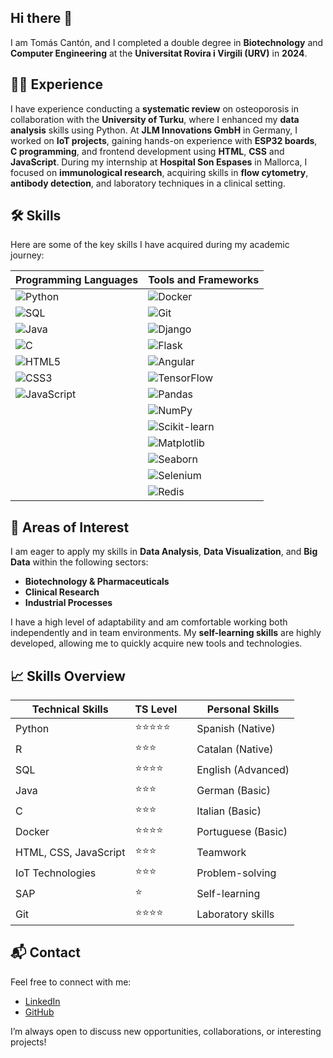 ## Hi there 👋

I am Tomás Cantón, and I completed a double degree in **Biotechnology** and **Computer Engineering** at the **Universitat Rovira i Virgili (URV)** in **2024**.

## 🧑‍💼 Experience

I have experience conducting a **systematic review** on osteoporosis in collaboration with the **University of Turku**, where I enhanced my **data analysis** skills using Python. At **JLM Innovations GmbH** in Germany, I worked on **IoT projects**, gaining hands-on experience with **ESP32 boards**, **C programming**, and frontend development using **HTML**, **CSS** and **JavaScript**. During my internship at **Hospital Son Espases** in Mallorca, I focused on **immunological research**, acquiring skills in **flow cytometry**, **antibody detection**, and laboratory techniques in a clinical setting.

## 🛠️ Skills

Here are some of the key skills I have acquired during my academic journey:

| Programming Languages | Tools and Frameworks |
|-----------------------|----------------------|
| ![Python](https://img.shields.io/badge/-Python-blue?style=flat&logo=python) | ![Docker](https://img.shields.io/badge/-Docker-2496ED?style=flat&logo=docker) |
| ![SQL](https://img.shields.io/badge/-SQL-lightgrey?style=flat&logo=postgresql) | ![Git](https://img.shields.io/badge/-Git-F05032?style=flat&logo=git) |
| ![Java](https://img.shields.io/badge/-Java-orange?style=flat&logo=java) | ![Django](https://img.shields.io/badge/-Django-092E20?style=flat&logo=django) |
| ![C](https://img.shields.io/badge/-C-informational?style=flat&logo=c) | ![Flask](https://img.shields.io/badge/-Flask-000000?style=flat&logo=flask) |
| ![HTML5](https://img.shields.io/badge/-HTML5-E34F26?style=flat&logo=html5&logoColor=white) | ![Angular](https://img.shields.io/badge/-Angular-DD0031?style=flat&logo=angular) |
| ![CSS3](https://img.shields.io/badge/-CSS3-1572B6?style=flat&logo=css3) | ![TensorFlow](https://img.shields.io/badge/-TensorFlow-FF6F00?style=flat&logo=tensorflow) |
| ![JavaScript](https://img.shields.io/badge/-JavaScript-yellow?style=flat&logo=javascript) | ![Pandas](https://img.shields.io/badge/-Pandas-150458?style=flat&logo=pandas) |
|  | ![NumPy](https://img.shields.io/badge/-NumPy-013243?style=flat&logo=numpy) |
|  | ![Scikit-learn](https://img.shields.io/badge/-Scikit%20Learn-F7931E?style=flat&logo=scikit-learn) |
|  | ![Matplotlib](https://img.shields.io/badge/-Matplotlib-2C5BB4?style=flat&logo=matplotlib) |
|  | ![Seaborn](https://img.shields.io/badge/-Seaborn-3776AB?style=flat&logo=python) |
|  | ![Selenium](https://img.shields.io/badge/-Selenium-43B02A?style=flat&logo=selenium) |
|  | ![Redis](https://img.shields.io/badge/-Redis-DC382D?style=flat&logo=redis) |

    
## 🌟 Areas of Interest

I am eager to apply my skills in **Data Analysis**, **Data Visualization**, and **Big Data** within the following sectors:

- **Biotechnology & Pharmaceuticals**
- **Clinical Research**
- **Industrial Processes**

I have a high level of adaptability and am comfortable working both independently and in team environments. My **self-learning skills** are highly developed, allowing me to quickly acquire new tools and technologies.


## 📈 Skills Overview

| Technical Skills            | TS Level                |          | Personal Skills         |
|-----------------------------|-------------------------|----------|-------------------------|
| Python                      | ⭐⭐⭐⭐⭐                  |          | Spanish (Native)        |
| R                           | ⭐⭐⭐                    |          | Catalan (Native)        |
| SQL                         | ⭐⭐⭐⭐                   |          | English (Advanced)      |
| Java                        | ⭐⭐⭐                    |          | German (Basic)          |
| C                           | ⭐⭐⭐                    |          | Italian (Basic)         |
| Docker                      | ⭐⭐⭐⭐                   |          | Portuguese (Basic)      |
| HTML, CSS, JavaScript        | ⭐⭐⭐                    |          | Teamwork                |
| IoT Technologies            | ⭐⭐⭐                    |          | Problem-solving         |
| SAP                         | ⭐                      |          | Self-learning           |
| Git                         | ⭐⭐⭐⭐                   |          | Laboratory skills       |


## 📬 Contact

Feel free to connect with me:
- [LinkedIn](https://www.linkedin.com/in/tom%C3%A1s-cant%C3%B3n-cordeiro-008035202)
- [GitHub](https://github.com/tomascan)

I’m always open to discuss new opportunities, collaborations, or interesting projects!
